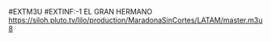 #EXTM3U
#EXTINF:-1 EL GRAN HERMANO
https://siloh.pluto.tv/lilo/production/MaradonaSinCortes/LATAM/master.m3u8
